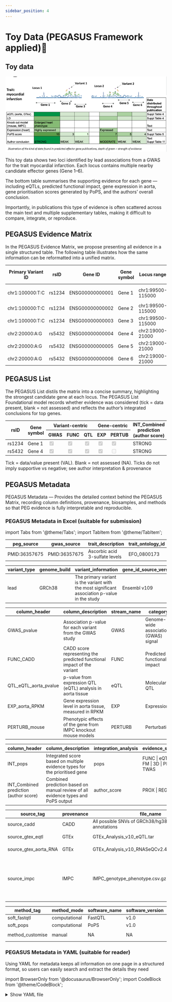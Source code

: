 ```yaml
---
sidebar_position: 4
---
```

# Toy Data (PEGASUS Framework applied)🎠 

## Toy data
![Toy Data](./img/toy-data.png)

This toy data shows two loci identified by lead associations from a GWAS for the trait myocardial infarction. Each locus contains multiple nearby candidate effector genes (Gene 1–6).

The bottom table summarises the supporting evidence for each gene — including eQTLs, predicted functional impact, gene expression in aorta, gene prioritisation scores generated by PoPS, and the authors’ overall conclusion.

Importantly, in publications this type of evidence is often scattered across the main text and multiple supplementary tables, making it difficult to compare, integrate, or reproduce.

## PEGASUS Evidence Matrix

In the PEGASUS Evidence Matrix, we propose presenting all evidence in a single structured table. The following table illustrates how the same information can be reformatted into a unified matrix.

<table class="peg-schema">
  <thead>
    <tr>
      <th class="center vc-group">Primary Variant ID</th>
      <th class="center vc-group">rsID</th>
      <th class="center gc-group">Gene ID</th>
      <th class="center gc-group">Gene symbol</th>
      <th class="center lo-group">Locus range</th>
      <th class="center lo-group">Locus ID</th>
      <th class="center vc-group">GWAS_pvalue</th>
      <th class="center vc-group">FUNC_CADD</th>
      <th class="center vc-group">QTL_eQTL_aorta_pvalue</th>
      <th class="center gc-group">EXP_aorta_RPKM</th>
      <th class="center gc-group">PERTURB_mouse</th>
      <th class="center int-group">INT_pops</th>
      <th class="center int-group">INT_Combined prediction (author score)</th>
    </tr>
  </thead>
  <tbody>
    <tr>
      <td>chr1:100000:T:C</td>
      <td>rs1234</td>
      <td>ENSG00000000001</td>
      <td>Gene 1</td>
      <td>chr1:99500-115000</td>
      <td>rs1234</td>
      <td>4.00E-09</td>
      <td>18.2</td>
      <td>7.00E-07</td>
      <td>8.7</td>
      <td>enlarged heart &#124; increased heart weight</td>
      <td>10</td>
      <td><b>STRONG</b></td>
    </tr>
    <tr>
      <td>chr1:100000:T:C</td>
      <td>rs1234</td>
      <td>ENSG00000000002</td>
      <td>Gene 2</td>
      <td>chr1:99500-115000</td>
      <td>rs1234</td>
      <td>4.00E-09</td>
      <td>3.45</td>
      <td>0.01</td>
      <td>NA</td>
      <td>NA</td>
      <td>3</td>
      <td>WEAK</td>
    </tr>
    <tr>
      <td>chr1:100000:T:C</td>
      <td>rs1234</td>
      <td>ENSG00000000003</td>
      <td>Gene 3</td>
      <td>chr1:99500-115000</td>
      <td>rs1234</td>
      <td>4.00E-09</td>
      <td>6.4</td>
      <td>0.05</td>
      <td>NA</td>
      <td>NA</td>
      <td>1</td>
      <td>WEAK</td>
    </tr>
    <tr>
      <td>chr2:20000:A:G</td>
      <td>rs5432</td>
      <td>ENSG00000000004</td>
      <td>Gene 4</td>
      <td>chr2:19000-21000</td>
      <td>rs5432</td>
      <td>3.00E-08</td>
      <td>15.62</td>
      <td>8.00E-05</td>
      <td>1.3</td>
      <td>NA</td>
      <td>7</td>
      <td>MODERATE</td>
    </tr>
    <tr>
      <td>chr2:20000:A:G</td>
      <td>rs5432</td>
      <td>ENSG00000000005</td>
      <td>Gene 5</td>
      <td>chr2:19000-21000</td>
      <td>rs5432</td>
      <td>3.00E-08</td>
      <td>2.13</td>
      <td>0.2</td>
      <td>NA</td>
      <td>NA</td>
      <td>5</td>
      <td>WEAK</td>
    </tr>
    <tr>
      <td>chr2:20000:A:G</td>
      <td>rs5432</td>
      <td>ENSG00000000006</td>
      <td>Gene 6</td>
      <td>chr2:19000-21000</td>
      <td>rs5432</td>
      <td>3.00E-08</td>
      <td>4.4</td>
      <td>0.05</td>
      <td>NA</td>
      <td>NA</td>
      <td>4</td>
      <td>WEAK</td>
    </tr>
  </tbody>
</table>


## PEGASUS List

The PEGASUS List distils the matrix into a concise summary, highlighting the strongest candidate gene at each locus. The PEGASUS List Foundational model records whether evidence was considered (tick = data present, blank = not assessed) and reflects the author’s integrated conclusions for top genes. 

<table class="peg-schema">
  <thead>
    <tr>
      <th rowspan="2">rsID</th>
      <th rowspan="2">Gene symbol</th>
      <th class="center vc-group" colspan="3">Variant-centric</th>
      <th class="center gc-group" colspan="2">Gene-centric</th>
      <th rowspan="2">INT_Combined prediction <br/> (author score)</th>
    </tr>
    <tr>
      <th class="center">GWAS</th>
      <th class="center">FUNC</th>
      <th class="center">QTL</th>
      <th class="center">EXP</th>
      <th class="center">PERTUB</th>
    </tr>
  </thead>
  <tbody>
    <tr>
      <td class="fmt">rs1234</td>
      <td>Gene 1</td>
      <td class="chk"><input type="checkbox" checked disabled aria-label="GWAS present" /></td>
      <td class="chk"><input type="checkbox" checked disabled aria-label="FUNC present" /></td>
      <td class="chk"><input type="checkbox" checked disabled aria-label="QTL present" /></td>
      <td class="chk"><input type="checkbox" checked disabled aria-label="EXP present" /></td>
      <td class="chk"><input type="checkbox" checked disabled aria-label="PERTUB present" /></td>
      <td class="fmt">STRONG</td>
    </tr>
    <tr>
      <td class="fmt">rs5432</td>
      <td>Gene 4</td>
      <td class="chk"><input type="checkbox" checked disabled aria-label="GWAS present" /></td>
      <td class="chk"><input type="checkbox" checked disabled aria-label="FUNC present" /></td>
      <td class="chk"><input type="checkbox" checked disabled aria-label="QTL present" /></td>
      <td class="chk"><input type="checkbox" checked disabled aria-label="EXP present" /></td>
      <td class="chk"><input type="checkbox" disabled aria-label="PERTUB present" /></td>
      <td class="fmt">STRONG</td>
    </tr>
  </tbody>
</table>
Tick = data/value present (VAL). Blank = not assessed (NA). Ticks do not imply supportive vs negative; see author interpretation & provenance




## PEGASUS Metadata

PEGASUS Metadata — Provides the detailed context behind the PEGASUS Matrix, recording column definitions, provenance, biosamples, and methods so that PEG evidence is fully interpretable and reproducible.

### PEGASUS Metadata in Excel (suitable for submission)
import Tabs from '@theme/Tabs';
import TabItem from '@theme/TabItem';

<Tabs groupid="data">
  <TabItem value="desc" label="📂 Dataset description" default>
    <table class="peg-schema">
      <thead>
        <tr>
          <th>peg_source</th>
          <th>gwas_source</th>
          <th>trait_description</th>
          <th>trait_ontology_id</th>
          <th>sample_description</th>
          <th>sample_size</th>
          <th>case_control_study</th>
          <th>sample_ancestry</th>
          <th>sample_ancestry_label</th>
        </tr>
      </thead>
      <tbody>
        <tr>
          <td class="ex">PMID:36357675</td>
          <td class="ex">PMID:36357675</td>
          <td class="ex">Ascorbic acid 3-sulfate levels</td>
          <td class="ex">EFO_0800173</td>
          <td class="ex">6,136 Finnish ancestry individuals</td>
          <td class="ex">6136</td>
          <td class="ex">False</td>
          <td class="ex">Finland</td>
          <td class="ex">European</td>
        </tr>
      </tbody>
    </table>
  </TabItem>

  <TabItem value="identifier" label="🧬 Genomic Identifier tab">
    <table class="peg-schema">
      <thead>
        <tr>
          <th>variant_type</th>
          <th>genome_build</th>
          <th>variant_information</th>
          <th>gene_id_source_version</th>
          <th>gene_symbol_source_version</th>
          <th>info</th>
          <th>locus_type</th>
          <th>locus_id</th>
          <th>locus_info</th>
        </tr>
      </thead>
      <tbody>
        <tr>
          <td>lead</td>
          <td>GRCh38</td>
          <td>The primary variant is the variant with the most significant association p-value in the study</td>
          <td>Ensembl v109</td>
          <td>HGNC 2025-07-30</td>
          <td>NA</td>
          <td>LD</td>
          <td>Lead SNP</td>
          <td>NA</td>
        </tr>
      </tbody>
    </table>
  </TabItem>
  
  <TabItem value="evidence" label="🔎 Evidence tab">
    <table class="peg-schema">
      <thead>
        <tr>
          <th>column_header</th>
          <th>column_description</th>
          <th>stream_name</th>
          <th>category</th>
          <th>category_abbreviation</th>
          <th>class</th>
          <th>source_tag</th>
          <th>method_tag</th>
          <th>threshold</th>
          <th>notes</th>
        </tr>
      </thead>
      <tbody>
        <tr>
          <td>GWAS_pvalue</td>
          <td>Association p-value for each variant from the GWAS study</td>
          <td>GWAS</td>
          <td>Genome-wide association (GWAS) signal</td>
          <td>GWAS</td>
          <td>variant-centric</td>
          <td>NA</td>
          <td>NA</td>
          <td>NA</td>
          <td>NA</td>
        </tr>
        <tr>
          <td>FUNC_CADD</td>
          <td>CADD score representing the predicted functional impact of the variant</td>
          <td>FUNC</td>
          <td>Predicted functional impact</td>
          <td>FUNC</td>
          <td>variant-centric</td>
          <td>source_cadd</td>
          <td>NA</td>
          <td>NA</td>
          <td>NA</td>
        </tr>
        <tr>
          <td>QTL_eQTL_aorta_pvalue</td>
          <td>p-value from expression QTL (eQTL) analysis in aorta tissue</td>
          <td>eQTL</td>
          <td>Molecular QTL</td>
          <td>QTL</td>
          <td>variant-centric</td>
          <td>source_gtex_aorta_qtl</td>
          <td>soft_fastqtl</td>
          <td>qvalue &lt; 0.05</td>
          <td>NA</td>
        </tr>
        <tr>
          <td>EXP_aorta_RPKM</td>
          <td>Gene expression level in aorta tissue, measured in RPKM</td>
          <td>EXP</td>
          <td>Expression</td>
          <td>EXP</td>
          <td>gene-centric</td>
          <td>source_gtex_aorta_rna</td>
          <td>NA</td>
          <td>NA</td>
          <td>NA</td>
        </tr>
        <tr>
          <td>PERTURB_mouse</td>
          <td>Phenotypic effects of the gene from IMPC knockout mouse models</td>
          <td>PERTURB</td>
          <td>Perturbation</td>
          <td>PERTURB</td>
          <td>gene-centric</td>
          <td>source_impc</td>
          <td>NA</td>
          <td>NA</td>
          <td>NA</td>
        </tr>
      </tbody>
    </table>
  </TabItem>

  <TabItem value="integration" label="🔗 Integration tab">
    <table class="peg-schema">
      <thead>
        <tr>
          <th>column_header</th>
          <th>column_description</th>
          <th>integration_analysis</th>
          <th>evidence_stream_name</th>
          <th>integrated_analysis_name</th>
          <th>method_tag</th>
          <th>threshold</th>
          <th>notes</th>
        </tr>
      </thead>
      <tbody>
        <tr>
          <td>INT_pops</td>
          <td>Integrated score based on multiple evidence types for the prioritised gene</td>
          <td>pops</td>
          <td>FUNC | eQTL | pQTL | FM | 3D | PHEWAS | TWAS</td>
          <td>NA</td>
          <td>soft_pops</td>
          <td>score &gt; 3</td>
          <td>NA</td>
        </tr>
        <tr>
          <td>INT_Combined prediction (author score)</td>
          <td>Combined prediction based on manual review of all evidence types and PoPS output</td>
          <td>author_score</td>
          <td>PROX | REG | LIT | PoPS</td>
          <td>pops</td>
          <td>method_customised</td>
          <td>NA</td>
          <td>NA</td>
        </tr>
      </tbody>
    </table>
  </TabItem>  
</Tabs>

<Tabs groupid="reference">
  <TabItem value="source" label="📚 Source tab">
    <div className="table-scroll-y">
    <table className="peg-schema">
      <thead>
        <tr>
          <th>source_tag</th>
          <th>provenance</th>
          <th>file_name</th>
          <th>version</th>
          <th>url</th>
          <th>accesstion</th>
          <th>doi</th>
          <th>tissue</th>
          <th>sample_origin</th>
          <th>cell_type</th>
          <th>cell_line</th>
          <th>disease</th>
          <th>life_stage</th>
          <th>treatment</th>
          <th>sex</th>
          <th>age</th>
          <th>species</th>
          <th>description</th>
        </tr>
      </thead>
      <tbody>
        <tr>
          <td>source_cadd</td>
          <td>CADD</td>
          <td class="break">All possible SNVs of GRCh38/hg38 incl. all annotations</td>
          <td>v1.7</td>
          <td><a href="https://kircherlab.bihealth.org/download/CADD/v1.7/GRCh38/whole_genome_SNVs.tsv.gz">link</a></td>
          <td>NA</td>
          <td>NA</td>
          <td>NA</td>
          <td>NA</td>
          <td>NA</td>
          <td>NA</td>
          <td>NA</td>
          <td>NA</td>
          <td>NA</td>
          <td>NA</td>
          <td>NA</td>
          <td>NA</td>
          <td>NA</td>
        </tr>
        <tr>
          <td>source_gtex_eqtl</td>
          <td>GTEx</td>
          <td class="break">GTEx_Analysis_v10_eQTL.tar</td>
          <td>v10</td>
          <td><a href="https://storage.googleapis.com/adult-gtex/bulk-qtl/v10/single-tissue-cis-qtl/GTEx_Analysis_v10_eQTL.tar">link</a></td>
          <td>NA</td>
          <td>NA</td>
          <td>aorta</td>
          <td>primary tissue</td>
          <td>NA</td>
          <td>NA</td>
          <td>healthy</td>
          <td>adult</td>
          <td>None</td>
          <td>mixed</td>
          <td>mixed</td>
          <td>Homo sapiens</td>
          <td>
             <details>
               <summary>Bulk aorta tissue</summary><p>Samples from healthy adult human donors in GTEx v10.  Used for eQTL discovery. Donors aged ~20–70 years, male and female.</p>
            </details>
          </td>
        </tr>
        <tr>
          <td>source_gtex_aorta_RNA</td>
          <td>GTEx</td>
          <td class="break">GTEx_Analysis_v10_RNASeQCv2.4.2_gene_tpm.gct.gz</td>
          <td>v10</td>
          <td><a href="https://storage.googleapis.com/adult-gtex/bulk-gex/v10/rna-seq/GTEx_Analysis_v10_RNASeQCv2.4.2_gene_tpm.gct.gz">link</a></td>
          <td>NA</td>
          <td>NA</td>
          <td>aorta</td>
          <td>primary tissue</td>
          <td>NA</td>
          <td>NA</td>
          <td>healthy</td>
          <td>adult</td>
          <td>None</td>
          <td>mixed</td>
          <td>mixed</td>
          <td>Homo sapiens</td>
          <td>
             <details>
               <summary>Bulk aorta tissue</summary><p>samples (GTEx v10) from healthy postmortem adult human donors in GTEx v10. Used for RNA expression profiling. Donors aged ~20–70 years, male and female. </p>
             </details>
          </td>
        </tr>
        <tr>
          <td>source_impc</td>
          <td>IMPC</td>
          <td class="break">IMPC_genotype_phenotype.csv.gz</td>
          <td>23</td>
          <td><a href="https://ftp.ebi.ac.uk/pub/databases/impc/all-data-releases/release-01.0/csv/">link</a></td>
          <td>NA</td>
          <td>NA</td>
          <td>multiple</td>
          <td>IMPC mouse knockout models</td>
          <td>NA</td>
          <td>NA</td>
          <td>NA</td>
          <td>mixed</td>
          <td>gene knockout</td>
          <td>mixed</td>
          <td>mixed</td>
          <td>Mus musculus</td>
          <td>Mice with single-gene knockouts generated by the IMPC project.</td>
        </tr>
      </tbody>
    </table>
    </div>
  </TabItem>

  <TabItem value="method" label="⚙️ Method tab">
    <table class="peg-schema">
      <thead>
        <tr>
          <th>method_tag</th>
          <th>method_mode</th>
          <th>software_name</th>
          <th>software_version</th>
          <th>software_url</th>
          <th>software_doi</th>
          <th>method_description</th>
        </tr>
      </thead>
      <tbody>
        <tr>
          <td>soft_fastqtl</td>
          <td>computational</td>
          <td>FastQTL</td>
          <td>v1.0</td>
          <td><a href="https://github.com/francois-a/fastqtl">link</a></td>
          <td>10.1093/BIOINFORMATICS/BTV722</td>
          <td>NA</td>
        </tr>
        <tr>
          <td>soft_pops</td>
          <td>computational</td>
          <td>PoPS</td>
          <td>v1.0</td>
          <td><a href="https://github.com/FinucaneLab/pops">link</a></td>
          <td>10.1038/s41588-023-01443-6</td>
          <td>NA</td>
        </tr>
        <tr>
          <td>method_customise</td>
          <td>manual</td>
          <td>NA</td>
          <td>NA</td>
          <td>NA</td>
          <td>NA</td>
          <td>
            <details>
               <summary>An integrated prediction</summary>
               <p>derived from expert review of all evidence types together with PoPS output. The strength of support for a gene is classified as <b>weak</b>, <b>medium</b>, or <b>strong</b> based on professional judgement:<br/>
               • <b>Weak</b> — variant-centric evidence does not support the gene.<br/>
               • <b>Medium</b> — variant-centric evidence supports the gene, but gene-centric evidence is lacking.<br/>
               • <b>Strong</b> — both variant-centric and gene-centric evidence show consistent positive support for the gene.</p>
            </details>
          </td>
        </tr>
      </tbody>
    </table>
  </TabItem>
</Tabs> 


### PEGASUS Metadata in YAML (suitable for reader)
Using YAML for metadata keeps all information on one page in a structured format, so users can easily search and extract the details they need

import BrowserOnly from '@docusaurus/BrowserOnly';
import CodeBlock from '@theme/CodeBlock';

<details>
  <summary>Show YAML file</summary>
  <BrowserOnly>
    {() => {
      const React = require('react');
      const useBaseUrl = require('@docusaurus/useBaseUrl').default;
      // 1) File must live at: <repo>/static/samples/peg_metadata.yaml
      //    It will be served at: <baseUrl>/samples/peg_metadata.yaml
      const url = useBaseUrl('/samples/peg_metadata.yaml');
      const [text, setText] = React.useState('Loading…');
      React.useEffect(() => {
        // 2) Cache-bust to avoid stale content during dev or Pages CDN
        const bust = url + (url.includes('?') ? '&' : '?') + 'v=' + Date.now();
        fetch(bust)
          .then((r) => (r.ok ? r.text() : Promise.reject(r.status)))
          .then(setText)
          .catch(() => setText('Failed to load YAML'));
      }, [url]);
      return (
        <>
          <p style={{margin: '0 0 6px 0'}}>
            Source:&nbsp;
            <a href={url} target="_blank" rel="noopener noreferrer">{url}</a>
          </p>
          <CodeBlock language="yaml" title="peg_metadata.yaml">
            {text}
          </CodeBlock>
        </>
      );
    }}
  </BrowserOnly>
</details>
